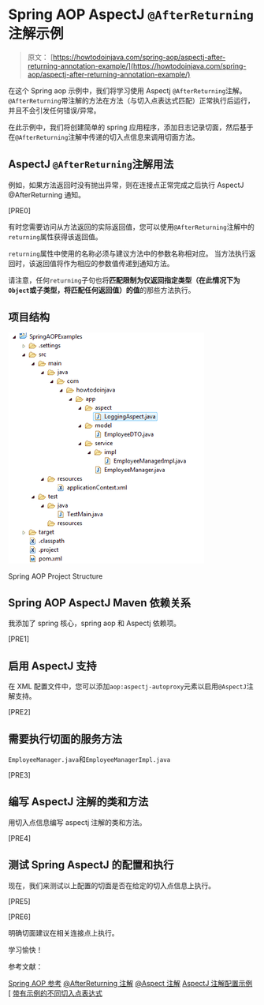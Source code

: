 # Spring AOP AspectJ `@AfterReturning`注解示例

> 原文： [https://howtodoinjava.com/spring-aop/aspectj-after-returning-annotation-example/](https://howtodoinjava.com/spring-aop/aspectj-after-returning-annotation-example/)

在这个 Spring aop 示例中，我们将学习使用 Aspectj `@AfterReturning`注解。 `@AfterReturning`带注解的方法在方法（与切入点表达式匹配）正常执行后运行，并且不会引发任何错误/异常。

在此示例中，我们将创建简单的 spring 应用程序，添加日志记录切面，然后基于在`@AfterReturning`注解中传递的切入点信息来调用切面方法。

## AspectJ `@AfterReturning`注解用法

例如，如果方法返回时没有抛出异常，则在连接点正常完成之后执行 AspectJ @AfterReturning 通知。

[PRE0]

有时您需要访问从方法返回的实际返回值，您可以使用`@AfterReturning`注解中的`returning`属性获得该返回值。

`returning`属性中使用的名称必须与建议方法中的参数名称相对应。 当方法执行返回时，该返回值将作为相应的参数值传递到通知方法。

请注意，任何`returning`子句也将**匹配限制为仅返回指定类型（在此情况下为`Object`或子类型，将匹配任何返回值）的值**的那些方法执行。

## 项目结构

![Spring AOP Project Structure](img/89dd27f7d603b5a50cf05e2415f38f6f.jpg)

Spring AOP Project Structure

## Spring AOP AspectJ Maven 依赖关系

我添加了 spring 核心，spring aop 和 Aspectj 依赖项。

[PRE1]

## 启用 AspectJ 支持

在 XML 配置文件中，您可以添加`aop:aspectj-autoproxy`元素以启用`@AspectJ`注解支持。

[PRE2]

## 需要执行切面的服务方法

`EmployeeManager.java`和`EmployeeManagerImpl.java`

[PRE3]

## 编写 AspectJ 注解的类和方法

用切入点信息编写 aspectj 注解的类和方法。

[PRE4]

## 测试 Spring AspectJ 的配置和执行

现在，我们来测试以上配置的切面是否在给定的切入点信息上执行。

[PRE5]

[PRE6]

明确切面建议在相关连接点上执行。

学习愉快！

参考文献：

[Spring AOP 参考](https://docs.spring.io/spring/docs/current/spring-framework-reference/html/aop.html)
[@AfterReturning 注解](https://eclipse.org/aspectj/doc/next/aspectj5rt-api/org/aspectj/lang/annotation/AfterReturning.html)
[@Aspect 注解](https://eclipse.org/aspectj/doc/next/aspectj5rt-api/org/aspectj/lang/annotation/Aspect.html)
[AspectJ 注解配置示例](//howtodoinjava.com/spring/spring-aop/spring-aop-aspectj-example-tutorial-using-annotation-config/)
[ [带有示例的不同切入点表达式](//howtodoinjava.com/spring/spring-aop/writing-spring-aop-aspectj-pointcut-expressions-with-examples/)